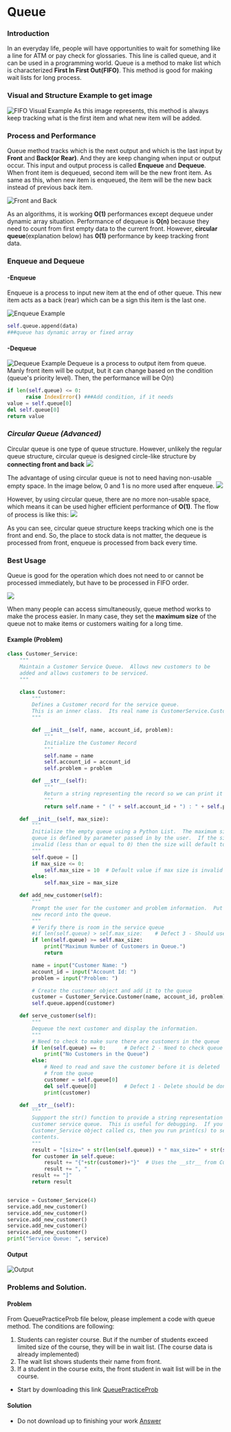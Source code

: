 # Queue

### Introduction
In an everyday life, people will have opportunities to wait for something like a line for ATM or pay check for glossaries. This line is called queue, and it can be used in a programming world.
Queue is a method to make list which is characterized __First In First Out(FIFO)__. This method is good for making wait lists for long process. 

### Visual and Structure Example to get image
![FIFO Visual Example](Assets/Queue/Q-Example1.png)
As this image represents, this method is always keep tracking what is the first item and what new item will be added. 
### Process and Performance
Queue method tracks which is the next output and which is the last input by __Front__ and __Back(or Rear)__. And they are keep changing when input or output occur. This input and output process is called  __Enqueue__ and __Dequeue__. When front item is dequeued, second item will be the new front item. As same as this, when new item is enqueued, the item will be the new back instead of previous back item.

![Front and Back](Assets/Queue/QueueProcess.png)


As an algorithms, it is working __O(1)__ performances except dequeue under dynamic array situation. Performance of dequeue is __O(n)__ because they need to count from first empty data to the current front. However, __circular queue__(explanation below) has __0(1)__ performance by keep tracking front data.
### Enqueue and Dequeue
#### -Enqueue
Enqueue is a process to input new item at the end of other queue. This new item acts as a back (rear) which can be a sign this item is the last one.

![Enqueue Example](Assets/Queue/EnqueueExample.png)

```python
self.queue.append(data)
###queue has dynamic array or fixed array
```

#### -Dequeue
![Dequeue Example](Assets/Queue/DequeueExample.png)
Dequeue is a process to output item from queue. Manly front item will be output, but it can change based on the condition (queue's priority level). Then, the performance will be O(n)
```python
if len(self.queue) <= 0:
      raise IndexError() ###Add condition, if it needs
value = self.queue[0]
del self.queue[0]
return value
```

### _Circular Queue (Advanced)_
Circular queue is one type of queue structure. However, unlikely the regular queue structure, circular queue is designed circle-like structure by __connecting front and back__
![](Assets/Queue/CircularQueue.png)

The advantage of using circular queue is not to need having non-usable empty space. In the image below, 0 and 1 is no more used after enqueue.
![](Assets/Queue/Regular.png)

However, by using circular queue, there are no more non-usable space, which means it can be used higher efficient performance of __O(1)__.
The flow of process is like this:
![](Assets/Queue/CQProcess.png)

As you can see, circular queue structure keeps tracking which one is the front and end. So, the place to stock data is not matter, the dequeue is processed from front, enqueue is processed from back every time.
### Best Usage
Queue is good for the operation which does not need to or cannot be processed immediately, but have to be processed in FIFO order.

![](Assets/Queue/QueueImage.jpeg)

When many people can access simultaneously, queue method works to make the process easier. In many case, they set the __maximum size__ of the queue not to make items or customers waiting for a long time. 

#### Example (Problem)
```python
class Customer_Service:
    """
    Maintain a Customer Service Queue.  Allows new customers to be 
    added and allows customers to be serviced.
    """

    class Customer:
        """
        Defines a Customer record for the service queue.
        This is an inner class.  Its real name is CustomerService.Customer
        """

        def __init__(self, name, account_id, problem):
            """
            Initialize the Customer Record
            """
            self.name = name
            self.account_id = account_id
            self.problem = problem

        def __str__(self):
            """
            Return a string representing the record so we can print it out later
            """
            return self.name + " (" + self.account_id + ") : " + self.problem

    def __init__(self, max_size):
        """
        Initialize the empty queue using a Python List.  The maximum size of the 
        queue is defined by parameter passed in by the user.  If the size is 
        invalid (less than or equal to 0) then the size will default to 10.
        """
        self.queue = []
        if max_size <= 0:
            self.max_size = 10  # Default value if max size is invalid
        else:
            self.max_size = max_size

    def add_new_customer(self):
        """
        Prompt the user for the customer and problem information.  Put the 
        new record into the queue.
        """
        # Verify there is room in the service queue
        #if len(self.queue) > self.max_size:    # Defect 3 - Should use >=
        if len(self.queue) >= self.max_size:
            print("Maximum Number of Customers in Queue.")
            return

        name = input("Customer Name: ")
        account_id = input("Account Id: ")
        problem = input("Problem: ")

        # Create the customer object and add it to the queue
        customer = Customer_Service.Customer(name, account_id, problem)
        self.queue.append(customer)

    def serve_customer(self):
        """
        Dequeue the next customer and display the information.
        """
        # Need to check to make sure there are customers in the queue
        if len(self.queue) == 0:      # Defect 2 - Need to check queue length
            print("No Customers in the Queue")
        else:
            # Need to read and save the customer before it is deleted
            # from the queue
            customer = self.queue[0]
            del self.queue[0]         # Defect 1 - Delete should be done after 
            print(customer)

    def __str__(self):
        """ 
        Suppport the str() function to provide a string representation of the
        customer service queue.  This is useful for debugging.  If you have a 
        Customer_Service object called cs, then you run print(cs) to see the 
        contents.
        """
        result = "[size=" + str(len(self.queue)) + " max_size=" + str(self.max_size) +" => "
        for customer in self.queue:
            result += "{"+str(customer)+"}"  # Uses the __str__ from Customer class
            result += ", "
        result += "]"
        return result


service = Customer_Service(4)
service.add_new_customer()
service.add_new_customer()
service.add_new_customer()
service.add_new_customer()
service.add_new_customer()
print("Service Queue: ", service)
```
#### Output
![Output](Assets/Queue/MaximumSize.png)

### Problems and Solution.

#### Problem

From QueuePracticeProb file below, please implement a code with queue method. The conditions are following:
1. Students can register course. But if the number of students exceed limited size of the course, they will be in wait list.
(The course data is already implemented)
2. The wait list shows students their name from front.
3. If a student in the course exits, the front student in wait list will be in the course.


- Start by downloading this link
[QueuePracticeProb](Python/Queue/Problem.py)

#### Solution

- Do not download up to finishing your work
[Answer](Python/Queue/Solution.py)


